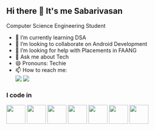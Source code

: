 ## Hi there 👋 It's me Sabarivasan
Computer Science Engineering Student
- 🌱 I’m currently learning DSA
- 👯 I’m looking to collaborate on Android Development
- 🤔 I’m looking for help with Placements in FAANG
- 💬 Ask me about Tech
- 😄 Pronouns: Techie
- 📫 How to reach me:
  </br>[<img src="https://img.shields.io/badge/Instagram-E4405F?style=for-the-badge&logo=instagram&logoColor=white"/>]() [<img src="https://img.shields.io/badge/LinkedIn-0077B5?style=for-the-badge&logo=linkedin&logoColor=white"/>](https://www.linkedin.com/in/sabari-vasan-1980b4264?)
### I code in
<img height="50" width="50" src ="https://cdn-icons-png.flaticon.com/128/226/226777.png"/>  <img height="50" width="50" src ="https://tse3.mm.bing.net/th/id/OIP.bkbn2-K7c9rMBV5dvYXDrQHaIh?pid=Api&P=0&h=180"/>  <img height="50" width="50" src ="https://cdn-icons-png.flaticon.com/128/6132/6132222.png"/>  <img height="50" width="50" src ="https://cdn-icons-png.flaticon.com/128/5968/5968350.png"/> <img height="50" width="50" src ="https://tse4.mm.bing.net/th/id/OIP.OeWfjVTAiXEUJ40Ws75kbgHaHa?pid=Api&P=0&h=180"/> <img height="50" width="50" src ="https://cdn-icons-png.flaticon.com/128/919/919836.png"/>  <img height="50" width="50" src ="https://tse3.mm.bing.net/th/id/OIP._ulf-s3DZeuJWidHmQX99gHaHa?pid=Api&P=0&h=180"/>  
